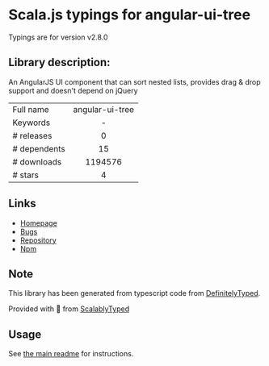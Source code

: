 
# Scala.js typings for angular-ui-tree

Typings are for version v2.8.0

## Library description:
An AngularJS UI component that can sort nested lists, provides drag & drop support and doesn't depend on jQuery

|                    |                 |
| ------------------ | :-------------: |
| Full name          | angular-ui-tree |
| Keywords           | - |
| # releases         | 0 |
| # dependents       | 15 |
| # downloads        | 1194576 |
| # stars            | 4 |

## Links
- [Homepage](https://github.com/angular-ui-tree/angular-ui-tree#readme)
- [Bugs](https://github.com/angular-ui-tree/angular-ui-tree/issues)
- [Repository](https://github.com/angular-ui-tree/angular-ui-tree)
- [Npm](https://www.npmjs.com/package/angular-ui-tree)
    


## Note
This library has been generated from typescript code from [DefinitelyTyped](https://definitelytyped.org).

Provided with :purple_heart: from [ScalablyTyped](https://github.com/oyvindberg/ScalablyTyped)

## Usage
See [the main readme](../../readme.md) for instructions.


